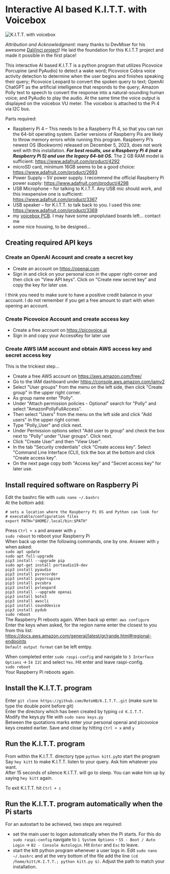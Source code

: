 # Interactive AI based K.I.T.T. with Voicebox

![K.I.T.T. with voicebox](./voicebox_pcb/KITT_with_voicebox.png)

*Attribution and Acknowledgment:* many thanks to DevMiser for his awesome [DaVinci project](https://github.com/DevMiser/DaVinci)! He laid the foundation for this K.I.T.T project and made it possible in the first place!

This interactive AI based K.I.T.T is a python program that utilizes Picovoice Porcupine (and PyAudio) to detect a wake word; Picovoice Cobra voice activity detection to determine when the user begins and finishes speaking their query; Picovoice Leopard to convert the spoken query to text; OpenAI ChatGPT as the artificial intelligence that responds to the query; Amazon Polly text to speech to convert the response into a natural-sounding human voice; and PyAudio to play the audio. At the same time the voice output is displayed on the voicebox VU meter. The voicebox is attached to the Pi 4 via I2C bus.

Parts required:
- Raspberry Pi 4 – This needs to be a Raspberry Pi 4, so that you can run the 64-bit operating system. Earlier versions of Raspberry Pis are likely to throw memory errors while running this program. Raspberry Pi’s newest OS (Bookworm) released on December 5, 2023, does not work well with this installation. ***For best results, use a Raspberry Pi 4 (not a Raspberry Pi 5) and use the legacy 64-bit OS.*** The 2 GB RAM model is sufficient: https://www.adafruit.com/product/4292
- microSD card, minimum 16GB seems to be a good choice: https://www.adafruit.com/product/2693
- Power Supply – 5V power supply. I recommend the official Raspberry Pi power supply: https://www.adafruit.com/product/4298
- USB Microphone – for talking to K.I.T.T. Any USB mic should work, and this inexpensive one is sufficient: https://www.adafruit.com/product/3367
- USB speaker – for K.I.T.T. to talk back to you. I used this one: https://www.adafruit.com/product/3369
- my [voicebox PCB](voicebox_pcb). I may have some unpoplutaed boards left... contact me
- some nice housing, to be designed...

## Creating required API keys
### Create an OpenAI Account and create a secret key
- Create an account on https://openai.com
- Sign in and click on your personal icon in the upper right-corner and then click on "View API keys". Click on "Create new secret key" and copy the key for later use.

I think you need to make sure to have a positive credit balance in your account. I do not remember if you get a free amount to start with when opening an account.

### Create Picovoice Account and create access key
- Create a free account on https://picovoice.ai
- Sign in and copy your AccessKey for later use

### Create AWS IAM account and obtain AWS access key and secret access key
This is the trickiest step...
- Create a free AWS account on https://aws.amazon.com/free/
- Go to the IAM dashboard under https://console.aws.amazon.com/iamv2
- Select "User groups" from the menu on the left side, then click "Create group" in the upper right corner.
- As group name enter "Polly".
- Under "Attach permission policies - Optional" search for "Polly" and select "AmazonPollyFullAccess".
- Then select "Users" from the menu on the left side and click "Add users" in the upper right corner.
- Type "Polly_User" and click next.
- Under Permission options select "Add user to group" and check the box next to "Polly" under "User groups". Click next.
- Click "Create User" and then "View User".
- In the tab "Security credentials" click "Create access key". Select "Command Line Interface (CLI), tick the box at the bottom and click "Create access key".
- On the next page copy both "Access key" and "Secret access key" for later use.

## Install required software on Raspberry Pi
Edit the bashrc file with `sudo nano ~/.bashrc`  
At the bottom add:
```
# sets a location where the Raspberry Pi OS and Python can look for
# executable/configuration files
export PATH="$HOME/.local/bin:$PATH"
```
Press `Ctrl + x` and answer with `y`  
`sudo reboot` to reboot your Raspberry Pi  
When back up enter the following commands, one by one. Answer with `y` when asked:  
`sudo apt update`  
`sudo apt full-upgrade`  
`pip3 install --upgrade pip`  
`sudo apt-get install portaudio19-dev`  
`pip3 install pyaudio`  
`pip3 install pvrecorder`  
`pip3 install pvporcupine`  
`pip3 install pvcobra`  
`pip3 install pvleopard`  
`pip3 install --upgrade openai`  
`pip3 install boto3`  
`pip3 install awscli`  
`pip3 install sounddevice`  
`pip3 install pydub`  
`sudo reboot`  
The Raspberry Pi reboots again. When back up enter:
`aws configure`  
Enter the keys when asked, for the region name enter the closest to you from this list: https://docs.aws.amazon.com/general/latest/gr/rande.html#regional-endpoints  
`Default output format` can be left emtpy.  

When completed enter `sudo raspi-config` and navigate to `3 Interface Options` -> `Ì4 I2C` and select `Yes`. Hit enter and leave raspi-config.  
`sudo reboot`  
Your Raspberry Pi reboots again.

## Install the K.I.T.T. program
Enter `git clone https://github.com/RetoHB/K.I.T.T..git` (make sure to type the double point before git)  
Enter the directory which has been created by typing `cd K.I.T.T.`  
Modify the keys.py file with `sudo nano keys.py`  
Between the quotations marks enter your personal openai and picovoice keys created earlier. Save and close by hitting `Ctrl + x` and `y`  

## Run the K.I.T.T. program
From within the K.I.T.T. directory type `python kitt.py`to start the program  
Say `hey kitt` to make K.I.T.T. listen to your query. Ask him whatever you want.  
After 15 seconds of silence K.I.T.T. will go to sleep. You can wake him up by saying `hey kitt` again.  

To exit K.I.T.T. hit `Ctrl + c`

## Run the K.I.T.T. program automatically when the Pi starts
For an autostart to be achieved, two steps are required:  
- set the main user to logon automatically when the Pi starts. For this do `sudo raspi-config` navigate to `1 System Options` - `S5 - Boot / Auto Login` -> `B2 - Console Autologin`. Hit `Enter` and `Esc` to leave.
- start the kitt python program whenever a user logs in. Edit `sudo nano ~/.bashrc` and at the very bottom of the file add the line `(cd /home/kitt/K.I.T.T.; python kitt.py &)`. Adjust the path to match your installation.
